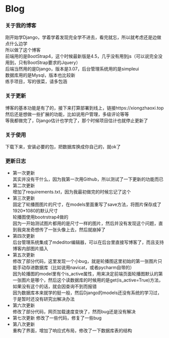 # Blog
### 关于我的博客
刚开始学Django，学着学着发现完全学不进去，看完就忘，所以就考虑还是边做点什么边学  
所以做了这个博客  
前端用的是BootStrap4，这个时候最新版是4.5，几乎没有用到js（可以说完全没用到，只有BootStrap要求的Jquery）  
后端当然用的是Django，版本是3.07，后台管理系统用的是simpleui  
数据库用的是Mysql，版本也比较新  
练手项目，写的很菜，请多包涵

### 关于更新
博客的基本功能是有了的，接下来打算部署到线上，链接https://xiongzhaoxi.top  
然后还是想做一些扩展的功能，比如说用户管理，多级评论等等  
等我都做完了，Django估计也学完了，那个时候项目估计也就停止更新了  

### 关于使用
下载下来，安装必要的包，把数据库换成你自己的，就ok了  

### 更新日志
* 第一次更新  
        其实并没有干什么，因为我第一次用Github，所以测试了一下更新的功能而已  
* 第二次更新  
        增加了requirements.txt，因为我最初做完的时候忘记了这个  
* 第三次更新  
        固定了轮播图图片的尺寸，在models里面重写了save方法，将图片保存成了1920*1080的默认尺寸  
        轮播图使用bootrstrap4做的  
        因为一开始测试图片都用的是尺寸一样的图片，然后并没有发现这个问题，直到我突发奇想传了一张头像上去，然后就崩掉了  
* 第四次更新  
        后台管理系统集成了mdeditor编辑器，可以在后台里直接写博客了，而且支持博客内部图片插入  
* 第五次更新  
        修改了部分代码，这里发现一个小bug，就是轮播图这里初始的第一张图片只能手动存进数据库（比如说用navicat，或者pycharm自带的）  
        因为轮播图的model里有个is_active属性，用来决定前端页面轮播图默认的第一张图片是哪个，然后这个读数据库的时候用的是get(is_active=True)方法，如果没有这个的话，就会因查询不到而报错  
        因为数据库本来就学的挺一般，然后Django的models还没有系统的学习过，于是暂时还没有研究出解决办法  
* 第六次更新  
        修改了部分代码，网页加载速度变快了，然而bug还是没有解决  
* 第七次更新
        修改了一些代码，修复了一些bug  
* 第八次更新  
        重构了界面，增加了响应式布局，修改了一下数据库表的结构
